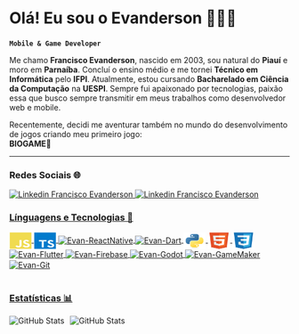 # Olá! Eu sou o Evanderson 👨🏽‍💻

**`Mobile & Game Developer`**

Me chamo **Francisco Evanderson**, nascido em 2003, sou natural do **Piauí** e moro em **Parnaíba**. Concluí o ensino médio e me tornei **Técnico em Informática** pelo **IFPI**. Atualmente, estou cursando **Bacharelado em Ciência da Computação** na **UESPI**. Sempre fui apaixonado por tecnologias, paixão essa que busco sempre transmitir em meus trabalhos como desenvolvedor web e mobile. 

Recentemente, decidi me aventurar também no mundo do desenvolvimento de jogos criando meu primeiro jogo: <br>
**BIOGAME🌿**

---

### Redes Sociais 🌐
<p align="left">
    <a href="https://www.linkedin.com/in/fco-evanderson/">
        <img height="30" width="40"
            alt="Linkedin Francisco Evanderson" 
            title="Linkendin Francisco Evanderson" 
            src="https://cdn.jsdelivr.net/gh/devicons/devicon@latest/icons/linkedin/linkedin-original.svg"
        />
    <a href="https://www.instagram.com/fco_evan/">
        <img height="30" width="40"
            alt="Linkedin Francisco Evanderson" 
            title="Linkendin Francisco Evanderson" 
            src="https://www.svgrepo.com/show/157806/instagram.svg"
        />
</p>

### Línguagens e Tecnologias 👾
<div style="display: inline_block">
  <img align="center" alt="Evan-JavaScript" height="30" width="40"
    src="https://raw.githubusercontent.com/devicons/devicon/master/icons/javascript/javascript-plain.svg">
  <img align="center" alt="Evan-TypeScript" height="30" width="40"
    src="https://raw.githubusercontent.com/devicons/devicon/master/icons/typescript/typescript-plain.svg">
  <img align="center" alt="Evan-ReactNative" height="30" width="40"
    src="https://cdn.jsdelivr.net/gh/devicons/devicon@latest/icons/reactnative/reactnative-original.svg">
  <img align="center" alt="Evan-Dart" height="30" width="40"
    src="https://cdn.jsdelivr.net/gh/devicons/devicon@latest/icons/dart/dart-original.svg" />
  <img align="center" alt="Evan-Python" height="30" width="40"
    src="https://raw.githubusercontent.com/devicons/devicon/master/icons/python/python-original.svg">
  <img align="center" alt="Evan-HTML5" height="30" width="40"
    src="https://raw.githubusercontent.com/devicons/devicon/master/icons/html5/html5-original.svg">
  <img align="center" alt="Evan-CSS3" height="30" width="40" 
    src="https://raw.githubusercontent.com/devicons/devicon/master/icons/css3/css3-original.svg">
  <img align="center" alt="Evan-Flutter" height="30" width="40"
    src="https://cdn.jsdelivr.net/gh/devicons/devicon@latest/icons/flutter/flutter-original.svg" />
  <img align="center" alt="Evan-Firebase" height="30" width="40"
    src="https://cdn.jsdelivr.net/gh/devicons/devicon@latest/icons/firebase/firebase-original.svg" />
  <img align="center" alt="Evan-Godot" height="30" width="40"
    src="https://cdn.jsdelivr.net/gh/devicons/devicon@latest/icons/godot/godot-original.svg" />
  <img align="center" alt="Evan-GameMaker" height="30" width="40"
    src="https://www.svgrepo.com/show/373618/gamemaker2.svg" />
  <img align="center" alt="Evan-Git" height="30" width="40"
    src="https://cdn.jsdelivr.net/gh/devicons/devicon@latest/icons/git/git-original.svg" />
</div><br>

### Estatísticas 📊

<p>
  <img 
    align="left" 
    alt="GitHub Stats" 
    height="200" 
    style="padding-right: 10px;" 
    src="https://github-readme-stats.vercel.app/api?username=FcoEvanderson&show_icons=true&theme=tokyonight&include_all_commits=true&locale=pt-br" 
  />

<img 
      align="left" 
      alt="GitHub Stats" 
      height="200"
      src="https://github-readme-stats.vercel.app/api/top-langs/?username=FcoEvanderson&theme=tokyonight&layout=compact&custom_title=Tecnologias&langs_count=9" 
  />

</p>
